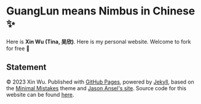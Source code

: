 # GuangLun means Nimbus in Chinese ✨

Here is **Xin Wu (Tina, 吴欣)**. Here is my personal website. Welcome to fork for free 🥰


## Statement

© 2023 Xin Wu. Published with [GitHub Pages](https://pages.github.com/), powered by [Jekyll](https://jekyllrb.com/), based on the [Minimal Mistakes](https://mademistakes.com/) theme and [Jason Ansel's site](https://github.com/jansel/jansel.github.io). Source code for this website can be found [here](https://github.com/xinwu74/xinwu74.github.io).
